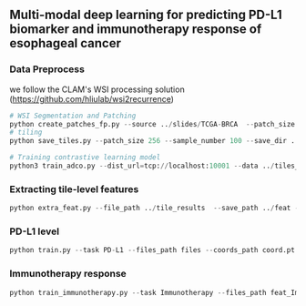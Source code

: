 ## Multi-modal deep learning for predicting PD-L1 biomarker and immunotherapy response of esophageal cancer


### Data Preprocess
we follow the CLAM's WSI processing solution (https://github.com/hliulab/wsi2recurrence)

```python
# WSI Segmentation and Patching
python create_patches_fp.py --source ../slides/TCGA-BRCA  --patch_size 256 --save_dir ../tile_results --patch --seg --tcga_flag
# tiling
python save_tiles.py --patch_size 256 --sample_number 100 --save_dir ../tiles_result

# Training contrastive learning model
python3 train_adco.py --dist_url=tcp://localhost:10001 --data ../tiles_result/tiles_20x --save_path ../MODELS_SAVE --model_path ../MODELS_SAVE
```

### Extracting tile-level features

```python
python extra_feat.py --file_path ../tile_results  --save_path ../feat -- --model_path ../MODELS_SAVE/adco_tcga.pth.tar
```

### PD-L1 level

```python
python train.py --task PD-L1 --files_path files --coords_path coord.pt --cli_and_rad_path features.xlsx --label_path labels.xlsx --save output
```

### Immunotherapy response

```python
python train_immunotherapy.py --task Immunotherapy --files_path feat_Immunotherapy --coords_path yh.pth --cli_and_rad_path dataset/feature.xlsx --combined_path dataset/combined.xlsx --radiomics_before_path dataset/Immunotherapy_before_feature.xlsx --radiomics_after_path dataset/Immunotherapy_after_feature.xlsx --label_path Immunotherapy.xlsx --save save --model_path save/PD-L1_0.pth
```